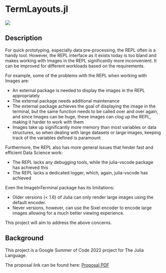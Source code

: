 # TermLayouts.jl

[![](https://img.shields.io/badge/docs-dev-teal.svg)](https://soumitradev.github.io/TermLayouts.jl/dev/)

## Description

For quick prototyping, especially data pre-processing, the REPL often is a handy tool. However, the REPL interface as it exists today is too bland and makes working with Images in the REPL significantly more inconvenient. It can be improved for different workloads based on the requirements.

For example, some of the problems with the REPL when working with Images are:

- An external package is needed to display the images in the REPL appropriately
- The external package needs additional maintenance
- The external package achieves the goal of displaying the image in the terminal, but the same function needs to be called over and over again, and since Images can be huge, these images can clog up the REPL, making it harder to work with them
- Images take up significantly more memory than most variables or data structures, so when dealing with large datasets or large images, keeping track of the variables defined is paramount

Furthermore, the REPL also has more general issues that hinder fast and efficient Data Science work:
- The REPL lacks any debugging tools, while the julia-vscode package has achieved this
- The REPL lacks a dedicated logger, which, again, julia-vscode has achieved

Even the ImageInTerminal package has its limitations:
- Older versions (< 1.6) of Julia can only render large images using the default encoder.
- Never versions, however, can use the Sixel encoder to encode large images allowing for a much better viewing experience.

This project will aim to address the above concerns.

## Background

This project is a Google Summer of Code 2022 project for The Julia Language.

The proposal link can be found here: [Proposal PDF](https://summerofcode.withgoogle.com/media/user/e88937082ac5/proposal/tQ7SJDRLSPzdIljs.pdf)
